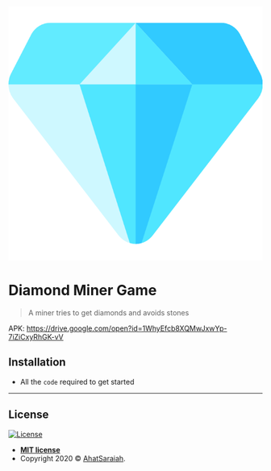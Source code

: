 
<img src="https://github.com/AhatSaraiah/Diamond_Miner_Game/blob/master/app/src/main/res/drawable/diamond.png"  ></a>

# Diamond Miner Game
>A miner tries to get diamonds and avoids stones


APK:
https://drive.google.com/open?id=1WhyEfcb8XQMwJxwYp-7iZiCxyRhGK-vV



## Installation

- All the `code` required to get started

---


## License

[![License](http://img.shields.io/:license-mit-blue.svg?style=flat-square)](http://badges.mit-license.org)

- **[MIT license](http://opensource.org/licenses/mit-license.php)**
- Copyright 2020 © <a href="https://github.com/AhatSaraiah" target="_blank">AhatSaraiah</a>.
